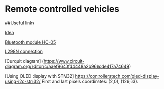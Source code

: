 # Remote controlled vehicles

##Useful links

[Idea](https://cxem.net/uprav/uprav43.php)

[Bluetooth module HC-05](https://3d-diy.ru/wiki/arduino-moduli/bluetooth-modul-hc-05/)

[L298N connection](https://3d-diy.ru/wiki/arduino-moduli/drayver-dvigatelya-l298n/)

[Curquit diagram] (https://www.circuit-diagram.org/editor/c/aaef9640fd4448a2b966cde417a74649)

[Using OLED display with STM32] https://controllerstech.com/oled-display-using-i2c-stm32/
First and last pixels coordinates: (2,0), (129,63).